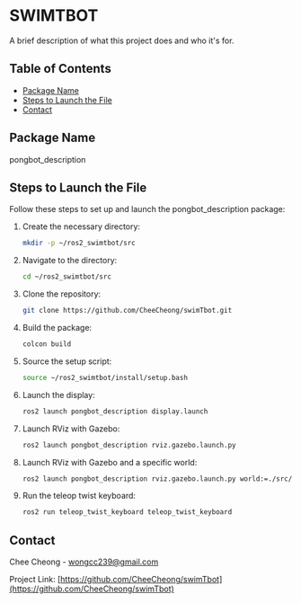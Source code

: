 # SWIMTBOT

A brief description of what this project does and who it's for.

## Table of Contents

- [Package Name](#package-name)
- [Steps to Launch the File](#steps-to-launch-the-file)
- [Contact](#contact)

## Package Name

pongbot_description

## Steps to Launch the File

Follow these steps to set up and launch the pongbot_description package:

1. Create the necessary directory:
    ```bash
    mkdir -p ~/ros2_swimtbot/src
    ```

2. Navigate to the directory:
    ```bash
    cd ~/ros2_swimtbot/src
    ```

3. Clone the repository:
    ```bash
    git clone https://github.com/CheeCheong/swimTbot.git
    ```

4. Build the package:
    ```bash
    colcon build
    ```

5. Source the setup script:
    ```bash
    source ~/ros2_swimtbot/install/setup.bash
    ```

6. Launch the display:
    ```bash
    ros2 launch pongbot_description display.launch
    ```

7. Launch RViz with Gazebo:
    ```bash
    ros2 launch pongbot_description rviz.gazebo.launch.py
    ```

8. Launch RViz with Gazebo and a specific world:
    ```bash
    ros2 launch pongbot_description rviz.gazebo.launch.py world:=./src/pongbot_description/worlds/obstacles.world
    ```

9. Run the teleop twist keyboard:
    ```bash
    ros2 run teleop_twist_keyboard teleop_twist_keyboard
    ```

## Contact

Chee Cheong - [wongcc239@gmail.com](mailto:your-email@example.com)

Project Link: [https://github.com/CheeCheong/swimTbot](https://github.com/CheeCheong/swimTbot)
